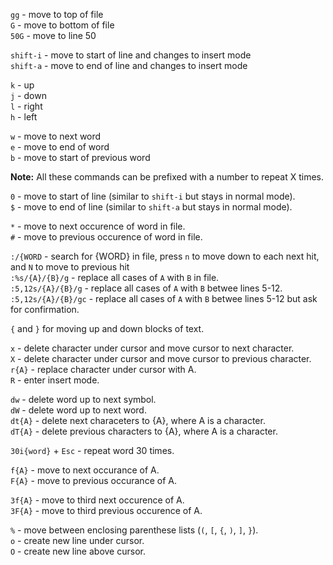 `gg` - move to top of file  
`G` - move to bottom of file  
`50G` - move to line 50

`shift-i` - move to start of line and changes to insert mode  
`shift-a` - move to end of line  and changes to insert mode  

`k` - up  
`j` - down  
`l` - right  
`h` - left  

`w` - move to next word  
`e` - move to end of word  
`b` - move to start of previous word  

**Note:** All these commands can be prefixed with a number to repeat X times.  

`0` - move to start of line  (similar to `shift-i` but stays in normal mode).  
`$` - move to end of line (similar to `shift-a` but stays in normal mode).  

`*` - move to next occurence of word in file.  
`#` - move to previous occurence of word in file.  

`:/{WORD` - search for {WORD} in file, press `n` to move down to each next hit, and `N` to move to previous hit  
`:%s/{A}/{B}/g` - replace all cases of `A` with `B` in file.  
`:5,12s/{A}/{B}/g` - replace all cases of `A` with `B` betwee lines 5-12.  
`:5,12s/{A}/{B}/gc` - replace all cases of `A` with `B` betwee lines 5-12 but ask for confirmation.  

`{` and `}` for moving up and down blocks of text.  

`x` - delete character under cursor and move cursor to next character.  
`X` - delete character under cursor and move cursor to previous character.  
`r{A}` - replace character under cursor with A.  
`R` - enter insert mode.  

`dw` - delete word up to next symbol.  
`dW` - delete word up to next word.  
`dt{A}` - delete next characeters to {A}, where A is a character.  
`dT{A}` - delete previous characters to {A}, where A is a character. 

`30i{word}` + `Esc` - repeat word 30 times.  

`f{A}` - move to next occurance of A.  
`F{A}` - move to previous occurance of A.

`3f{A}` - move to third next occurence of A.  
`3F{A}` - move to third previous occurence of A.  

`%` - move between enclosing parenthese lists (`(`, `[`, `{`, `)`, `]`, `}`).  
`o` - create new line under cursor.  
`O` - create new line above cursor.  
